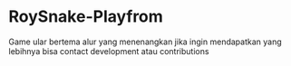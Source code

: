 # RoySnake-Playfrom
Game ular bertema alur yang menenangkan jika ingin mendapatkan yang lebihnya bisa contact development atau contributions
